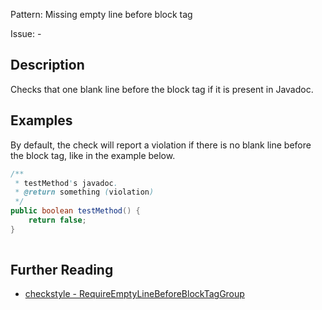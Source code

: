 Pattern: Missing empty line before block tag

Issue: -

## Description

Checks that one blank line before the block tag if it is present in Javadoc. 

## Examples

By default, the check will report a violation if there is no blank line before the block tag, like in the example below. 

```java
/**
 * testMethod's javadoc.
 * @return something (violation)
 */
public boolean testMethod() {
    return false;
}
    
```

## Further Reading

* [checkstyle - RequireEmptyLineBeforeBlockTagGroup](https://checkstyle.sourceforge.io/checks/javadoc/requireemptylinebeforeblocktaggroup.html#RequireEmptyLineBeforeBlockTagGroup)